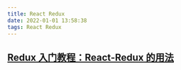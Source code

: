 ```yaml
---
title: React Redux
date: 2022-01-01 13:58:38
tags: React Redux
---
```


## [Redux 入门教程：React-Redux 的用法](https://www.ruanyifeng.com/blog/2016/09/redux_tutorial_part_three_react-redux.html)

